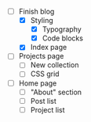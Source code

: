 -   [ ] Finish blog
    -   [x] Styling
        -   [x] Typography
        -   [x] Code blocks
    -   [x] Index page
-   [ ] Projects page
    -   [ ] New collection
    -   [ ] CSS grid
-   [ ] Home page
    -   [ ] "About" section
    -   [ ] Post list
    -   [ ] Project list
